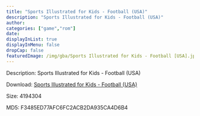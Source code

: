 ```yaml
---
title: "Sports Illustrated for Kids - Football (USA)"
description: "Sports Illustrated for Kids - Football (USA)"
author: 
categories: ["game","rom"]
date: 
displayInList: true
displayInMenu: false
dropCap: false
featuredImage: /img/gba/Sports Illustrated for Kids - Football [USA].jpg
---
```


Description: Sports Illustrated for Kids - Football (USA)

Download: <a style="text-decoration:underline;" href="https://mega.nz/#!DfRCgI4A!tIZ0mS6r9F_mIsUPtYz-cmBtyoBc8WU0GHFPWzTqLh8" target = "_blank" rel = "nofollow" > Sports Illustrated for Kids - Football (USA)</a>

Size: 4194304

MD5: F3485ED77AFC6FC2ACB2DA935CA4D6B4

